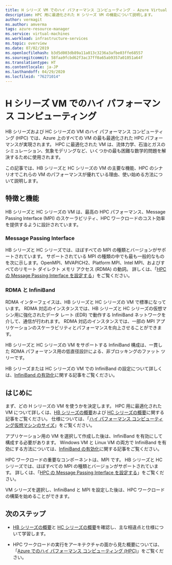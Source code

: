 ```yaml
---
title: H シリーズ VM でのハイ パフォーマンス コンピューティング - Azure Virtual Machines
description: HPC 用に最適化された H シリーズ VM の機能について説明します。
author: vermagit
ms.author: amverma
tags: azure-resource-manager
ms.service: virtual-machines
ms.workload: infrastructure-services
ms.topic: overview
ms.date: 07/02/2019
ms.openlocfilehash: b3d5d003db89a11a013c3236a3afbe03ffe68557
ms.sourcegitcommit: 58faa9fcbd62f3ac37ff0a65ab9357a01051a64f
ms.translationtype: HT
ms.contentlocale: ja-JP
ms.lasthandoff: 04/29/2020
ms.locfileid: "76271014"
---
```

# <a name="high-performance-computing-on-h-series-vms"></a>H シリーズ VM でのハイ パフォーマンス コンピューティング

HB シリーズおよび HC シリーズの VM のハイ パフォーマンス コンピューティング (HPC) では、Azure 上のすべての VM の最も最適化された HPC パフォーマンスが実現されます。 HPC に最適化された VM は、流体力学、石油とガスのシミュレーション、気象モデリングなど、いくつかの最も困難な数学的問題を解決するために使用されます。

この記事では、HB シリーズと HC シリーズの VM の主要な機能、HPC のシナリオでこれらの VM のパフォーマンスが優れている理由、使い始める方法について説明します。

## <a name="features-and-capabilities"></a>特徴と機能

HB シリーズと HC シリーズの VM は、最高の HPC パフォーマンス、Message Passing Interface (MPI) のスケーラビリティ、HPC ワークロードのコスト効率を提供するように設計されています。

### <a name="message-passing-interface"></a>Message Passing Interface

HB シリーズと HC シリーズでは、ほぼすべての MPI の種類とバージョンがサポートされています。 サポートされている MPI の種類の中でも最も一般的なものを次に示します。OpenMPI、MVAPICH2、Platform MPI、Intel MPI、およびすべてのリモート ダイレクト メモリ アクセス (RDMA) の動詞。 詳しくは、「[HPC の Message Passing Interface を設定する](setup-mpi.md)」をご覧ください。

### <a name="rdma-and-infiniband"></a>RDMA と InfiniBand

RDMA インターフェイスは、HB シリーズと HC シリーズの VM で標準になっています。 RDMA 対応のインスタンスでは、HB シリーズと HC シリーズの仮想マシン用に強化されたデータ レート (EDR) で動作する InfiniBand ネットワークを介して、通信が行われます。 RDMA 対応のインスタンスでは、一部の MPI アプリケーションのスケーラビリティとパフォーマンスを向上させることができます。

HB シリーズと HC シリーズの VM をサポートする InfiniBand 構成は、一貫した RDMA パフォーマンス用の低直径設計による、非ブロッキングのファット ツリーです。

HB シリーズまたは HC シリーズの VM での InfiniBand の設定について詳しくは、[InfiniBand の有効化](enable-infiniband.md)に関する記事をご覧ください。

## <a name="get-started"></a>はじめに

まず、どの H シリーズの VM を使うかを決定します。 HPC 用に最適化された VM について詳しくは、[HB シリーズの概要](hb-series-overview.md)および [HC シリーズの概要](hc-series-overview.md)に関する記事をご覧ください。 仕様については、「[ハイ パフォーマンス コンピューティング仮想マシンのサイズ](https://docs.microsoft.com/azure/virtual-machines/linux/sizes-hpc)」をご覧ください。

アプリケーション用の VM を選択して作成した後は、InfiniBand を有効にして構成する必要があります。 Windows VM と Linux VM の両方で InfiniBand を有効にする方法については、[InfiniBand の有効化](enable-infiniband.md)に関する記事をご覧ください。

HPC ワークロードの重要なコンポーネントは、MPI です。 HB シリーズと HC シリーズでは、ほぼすべての MPI の種類とバージョンがサポートされています。 詳しくは、「[HPC の Message Passing Interface を設定する](setup-mpi.md)」をご覧ください。

VM シリーズを選択し、InfiniBand と MPI を設定した後は、HPC ワークロードの構築を始めることができます。

## <a name="next-steps"></a>次のステップ

- [HB シリーズの概要](hb-series-overview.md)と [HC シリーズの概要](hc-series-overview.md)を確認し、主な相違点と仕様について学習します。

- HPC ワークロードの実行をアーキテクチャの面から見た概要については、「[Azure でのハイ パフォーマンス コンピューティング (HPC)](https://docs.microsoft.com/azure/architecture/topics/high-performance-computing/)」をご覧ください。
